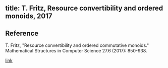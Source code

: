 title: T. Fritz, Resource convertibility and ordered monoids, 2017 
---

## Reference

T. Fritz, "Resource convertibility and ordered commutative monoids." Mathematical Structures in Computer Science 27.6 (2017): 850-938.


[link](https://www.cambridge.org/core/journals/mathematical-structures-in-computer-science/article/resource-convertibility-and-ordered-commutative-monoids/C0D57AE7683BAA911F3F270ABD82A4E9)


